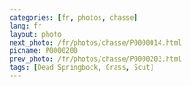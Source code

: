 ```yaml
---
categories: [fr, photos, chasse]
lang: fr
layout: photo
next_photo: /fr/photos/chasse/P0000014.html
picname: P0000200
prev_photo: /fr/photos/chasse/P0000203.html
tags: [Dead Springbock, Grass, Scut]
---
```

